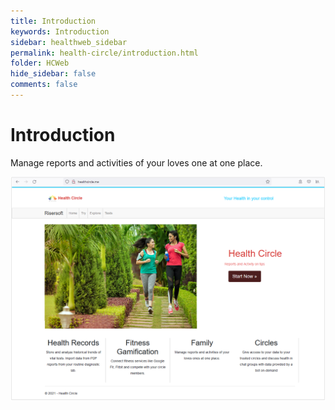 ```yaml
---
title: Introduction
keywords: Introduction
sidebar: healthweb_sidebar
permalink: health-circle/introduction.html
folder: HCWeb
hide_sidebar: false
comments: false
---
```


# Introduction


Manage reports and activities of your loves one at one place.
 
![](/images/healthcircle.png)

